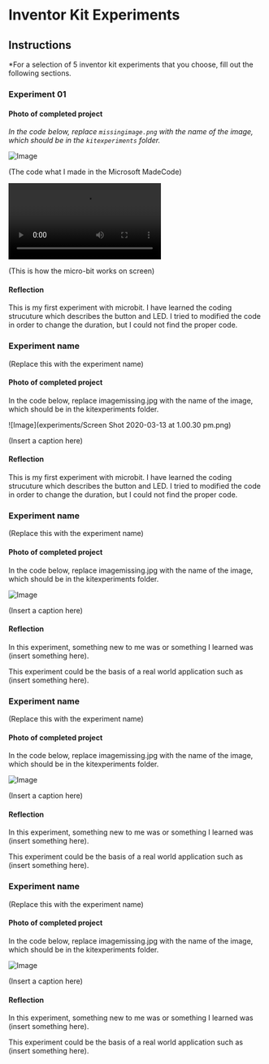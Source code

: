 # Inventor Kit Experiments

## Instructions ##

*For a selection of 5 inventor kit experiments that you choose, fill out the following sections.

### Experiment 01 ###


#### Photo of completed project ####
*In the code below, replace `missingimage.png` with the name of the image, which should be in the `kitexperiments` folder.*

![Image](001.png)

(The code what I made in the Microsoft MadeCode)

![Image](001.mov)

(This is how the micro-bit works on screen)

#### Reflection ####

This is my first experiment with microbit. I have learned the coding strucuture which describes the button and LED.
I tried to modified the code in order to change the duration, but I could not find the proper code.

### Experiment name ###

(Replace this with the experiment name)

#### Photo of completed project ####
In the code below, replace imagemissing.jpg with the name of the image, which should be in the kitexperiments folder.

![Image](experiments/Screen Shot 2020-03-13 at 1.00.30 pm.png)

(Insert a caption here)



#### Reflection ####

This is my first experiment with microbit. I have learned the coding strucuture which describes the button and LED.
I tried to modified the code in order to change the duration, but I could not find the proper code.


### Experiment name ###

(Replace this with the experiment name)

#### Photo of completed project ####
In the code below, replace imagemissing.jpg with the name of the image, which should be in the kitexperiments folder.

![Image](missingimage.png)

(Insert a caption here)

#### Reflection ####

In this experiment, something new to me was or something I learned was (insert something here).

This experiment could be the basis of a real world application such as (insert something here).

### Experiment name ###

(Replace this with the experiment name)

#### Photo of completed project ####
In the code below, replace imagemissing.jpg with the name of the image, which should be in the kitexperiments folder.

![Image](missingimage.png)

(Insert a caption here)

#### Reflection ####

In this experiment, something new to me was or something I learned was (insert something here).

This experiment could be the basis of a real world application such as (insert something here).

### Experiment name ###

(Replace this with the experiment name)

#### Photo of completed project ####
In the code below, replace imagemissing.jpg with the name of the image, which should be in the kitexperiments folder.

![Image](missingimage.png)

(Insert a caption here)

#### Reflection ####

In this experiment, something new to me was or something I learned was (insert something here).

This experiment could be the basis of a real world application such as (insert something here).

